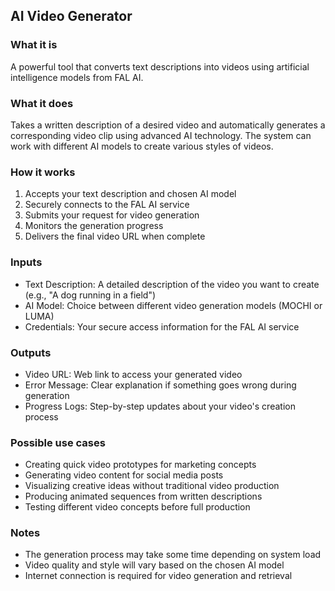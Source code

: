 
## AI Video Generator

### What it is
A powerful tool that converts text descriptions into videos using artificial intelligence models from FAL AI.

### What it does
Takes a written description of a desired video and automatically generates a corresponding video clip using advanced AI technology. The system can work with different AI models to create various styles of videos.

### How it works
1. Accepts your text description and chosen AI model
2. Securely connects to the FAL AI service
3. Submits your request for video generation
4. Monitors the generation progress
5. Delivers the final video URL when complete

### Inputs
- Text Description: A detailed description of the video you want to create (e.g., "A dog running in a field")
- AI Model: Choice between different video generation models (MOCHI or LUMA)
- Credentials: Your secure access information for the FAL AI service

### Outputs
- Video URL: Web link to access your generated video
- Error Message: Clear explanation if something goes wrong during generation
- Progress Logs: Step-by-step updates about your video's creation process

### Possible use cases
- Creating quick video prototypes for marketing concepts
- Generating video content for social media posts
- Visualizing creative ideas without traditional video production
- Producing animated sequences from written descriptions
- Testing different video concepts before full production

### Notes
- The generation process may take some time depending on system load
- Video quality and style will vary based on the chosen AI model
- Internet connection is required for video generation and retrieval
